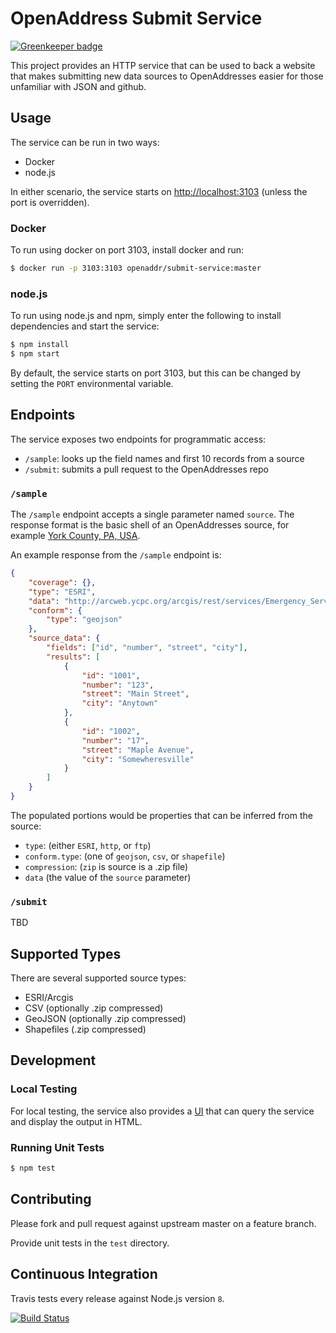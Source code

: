 # OpenAddress Submit Service

[![Greenkeeper badge](https://badges.greenkeeper.io/openaddresses/submit-service.svg)](https://greenkeeper.io/)

This project provides an HTTP service that can be used to back a website that makes submitting new data sources to OpenAddresses easier for those unfamiliar with JSON and github.


## Usage

The service can be run in two ways:

- Docker
- node.js

In either scenario, the service starts on [http://localhost:3103](http://localhost:3103) (unless the port is overridden).

### Docker

To run using docker on port 3103, install docker and run:

```bash
$ docker run -p 3103:3103 openaddr/submit-service:master
```

### node.js

To run using node.js and npm, simply enter the following to install dependencies and start the service:

```bash
$ npm install
$ npm start
```

By default, the service starts on port 3103, but this can be changed by setting the `PORT` environmental variable.

## Endpoints

The service exposes two endpoints for programmatic access:

- `/sample`: looks up the field names and first 10 records from a source
- `/submit`: submits a pull request to the OpenAddresses repo

### `/sample`

The `/sample` endpoint accepts a single parameter named `source`.  The response format is the basic shell of an OpenAddresses source, for example [York County, PA, USA](http://arcweb.ycpc.org/arcgis/rest/services/Emergency_Services/Address_Pts/MapServer/0).  

An example response from the `/sample` endpoint is:

```json
{
	"coverage": {},
	"type": "ESRI",
	"data": "http://arcweb.ycpc.org/arcgis/rest/services/Emergency_Services/Address_Pts/MapServer/0",
	"conform": {
		"type": "geojson"
	},
	"source_data": {
		"fields": ["id", "number", "street", "city"],
		"results": [
			{
				"id": "1001",
				"number": "123",
				"street": "Main Street",
				"city": "Anytown"
			},
			{
				"id": "1002",
				"number": "17",
				"street": "Maple Avenue",
				"city": "Somewheresville"
			}
		]
	}
}
```

The populated portions would be properties that can be inferred from the source:

- `type`: (either `ESRI`, `http`, or `ftp`)
- `conform.type`: (one of `geojson`, `csv`, or `shapefile`)
- `compression`: (`zip` is source is a .zip file)
- `data` (the value of the `source` parameter)

### `/submit`

TBD

## Supported Types

There are several supported source types:

- ESRI/Arcgis
- CSV (optionally .zip compressed)
- GeoJSON (optionally .zip compressed)
- Shapefiles (.zip compressed)

## Development

### Local Testing

For local testing, the service also provides a [UI](http://localhost:3103/) that can query the service and display the output in HTML.

### Running Unit Tests

```bash
$ npm test
```

## Contributing

Please fork and pull request against upstream master on a feature branch.

Provide unit tests in the `test` directory.

## Continuous Integration

Travis tests every release against Node.js version `8`.

[![Build Status](https://travis-ci.org/openaddresses/submit-service.png?branch=master)](https://travis-ci.org/openaddresses/submit-service)
